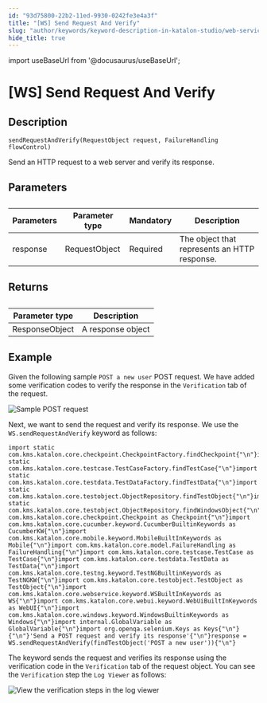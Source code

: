 ```yaml
---
id: "93d75800-22b2-11ed-9930-0242fe3e4a3f"
title: "[WS] Send Request And Verify"
slug: "author/keywords/keyword-description-in-katalon-studio/web-service-keywords/ws-send-request-and-verify"
hide_title: true
---
```

import useBaseUrl from '@docusaurus/useBaseUrl';


# <a id="concept-4409" class="anchor_top_offset"/><a id="ariaid-title1" class="anchor_top_offset"/>[WS] Send Request And Verify


## Description

<p xmlns="http://www.w3.org/1999/xhtml" className="p"><code className="ph codeph">sendRequestAndVerify(RequestObject request, FailureHandling  flowControl)</code></p> 
<p xmlns="http://www.w3.org/1999/xhtml" className="p">Send an HTTP request to a web server and verify its response.</p> 

## Parameters

<div xmlns="http://www.w3.org/1999/xhtml" className="p"><table className="table"><caption /><colgroup><col style={{width: '25%'}} /><col style={{width: '25%'}} /><col style={{width: '25%'}} /><col style={{width: '25%'}} /></colgroup><thead className="thead"><tr className><th className="entry anchor_top_offset" id="concept-4409__entry__1">Parameters</th><th className="entry anchor_top_offset" id="concept-4409__entry__2">Parameter type </th><th className="entry anchor_top_offset" id="concept-4409__entry__3">Mandatory	</th><th className="entry anchor_top_offset" id="concept-4409__entry__4">Description</th></tr></thead><tbody className="tbody"><tr className><td className="entry" headers="concept-4409__entry__1 concept-4409__entry__2 concept-4409__entry__3 concept-4409__entry__4 ">response</td><td className="entry" headers="concept-4409__entry__1 concept-4409__entry__2 concept-4409__entry__3 concept-4409__entry__4 ">RequestObject</td><td className="entry" headers="concept-4409__entry__1 concept-4409__entry__2 concept-4409__entry__3 concept-4409__entry__4 ">Required </td><td className="entry" headers="concept-4409__entry__1 concept-4409__entry__2 concept-4409__entry__3 concept-4409__entry__4 ">The object that represents an HTTP response.</td></tr></tbody></table></div>

## Returns

<div xmlns="http://www.w3.org/1999/xhtml" className="p"><table className="table"><caption /><colgroup><col style={{width: '50%'}} /><col style={{width: '50%'}} /></colgroup><thead className="thead"><tr className><th className="entry anchor_top_offset" id="concept-4409__entry__9">Parameter type</th><th className="entry anchor_top_offset" id="concept-4409__entry__10">	Description</th></tr></thead><tbody className="tbody"><tr className><td className="entry" headers="concept-4409__entry__9 concept-4409__entry__10 ">ResponseObject</td><td className="entry" headers="concept-4409__entry__9 concept-4409__entry__10 ">A response object</td></tr></tbody></table></div>

## Example

<p xmlns="http://www.w3.org/1999/xhtml" className="p">Given the following sample <code className="ph codeph">POST a new user</code> POST request. We have added some verification codes to verify the response in the <code className="ph codeph">Verification</code> tab of the request.</p> 
<p xmlns="http://www.w3.org/1999/xhtml" className="p"><img className="image" src={useBaseUrl("/93d66da0-22b2-11ed-9930-0242fe3e4a3f.png")} alt="Sample POST request" /></p> 
<div xmlns="http://www.w3.org/1999/xhtml" className="p">Next, we want to send the request and verify its response. We use the  <code className="ph codeph">WS.sendRequestAndVerify</code> keyword as follows:<pre className="pre codeblock"><code>import static com.kms.katalon.core.checkpoint.CheckpointFactory.findCheckpoint{"\n"}import static com.kms.katalon.core.testcase.TestCaseFactory.findTestCase{"\n"}import static com.kms.katalon.core.testdata.TestDataFactory.findTestData{"\n"}import static com.kms.katalon.core.testobject.ObjectRepository.findTestObject{"\n"}import static com.kms.katalon.core.testobject.ObjectRepository.findWindowsObject{"\n"}import com.kms.katalon.core.checkpoint.Checkpoint as Checkpoint{"\n"}import com.kms.katalon.core.cucumber.keyword.CucumberBuiltinKeywords as CucumberKW{"\n"}import com.kms.katalon.core.mobile.keyword.MobileBuiltInKeywords as Mobile{"\n"}import com.kms.katalon.core.model.FailureHandling as FailureHandling{"\n"}import com.kms.katalon.core.testcase.TestCase as TestCase{"\n"}import com.kms.katalon.core.testdata.TestData as TestData{"\n"}import com.kms.katalon.core.testng.keyword.TestNGBuiltinKeywords as TestNGKW{"\n"}import com.kms.katalon.core.testobject.TestObject as TestObject{"\n"}import com.kms.katalon.core.webservice.keyword.WSBuiltInKeywords as WS{"\n"}import com.kms.katalon.core.webui.keyword.WebUiBuiltInKeywords as WebUI{"\n"}import com.kms.katalon.core.windows.keyword.WindowsBuiltinKeywords as Windows{"\n"}import internal.GlobalVariable as GlobalVariable{"\n"}import org.openqa.selenium.Keys as Keys{"\n"}{"\n"}'Send a POST request and verify its response'{"\n"}response = WS.sendRequestAndVerify(findTestObject('POST a new user')){"\n"}</code></pre>
</div>
<p xmlns="http://www.w3.org/1999/xhtml" className="p">The keyword sends the request and verifies its response using the verification code in the <code className="ph codeph">Verification</code> tab of the request object. You can see the <code className="ph codeph">Verification</code> step the <code className="ph codeph">Log Viewer</code> as follows:</p> 
<p xmlns="http://www.w3.org/1999/xhtml" className="p"><img className="image" src={useBaseUrl("/93d3d590-22b2-11ed-9930-0242fe3e4a3f.png")} alt="View the verification steps in the log viewer" /></p> 
